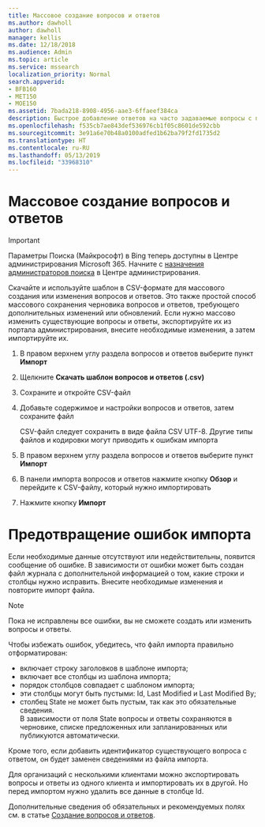 ```yaml
---
title: Массовое создание вопросов и ответов
ms.author: dawholl
author: dawholl
manager: kellis
ms.date: 12/18/2018
ms.audience: Admin
ms.topic: article
ms.service: mssearch
localization_priority: Normal
search.appverid:
- BFB160
- MET150
- MOE150
ms.assetid: 7bada218-8908-4956-aae3-6ffaeef384ca
description: Быстрое добавление ответов на часто задаваемые вопросы с помощью средств импорта на портале администрирования Поиска (Майкрософт)
ms.openlocfilehash: f535cb7ae843def536976cb1f05c8601de592cbb
ms.sourcegitcommit: 3e91a6e70b48a0100adfed1b62ba79f2fd1735d2
ms.translationtype: HT
ms.contentlocale: ru-RU
ms.lasthandoff: 05/13/2019
ms.locfileid: "33968310"
---
```

# <a name="bulk-create-qas"></a>Массовое создание вопросов и ответов

> [!IMPORTANT]
> Параметры Поиска (Майкрософт) в Bing теперь доступны в Центре администрирования Microsoft 365. Начните с [назначения администраторов поиска](https://docs.microsoft.com/ru-RU/microsoftsearch/setup-microsoft-search#step-2-assign-search-admin-and-search-editor) в Центре администрирования.
    
Скачайте и используйте шаблон в CSV-формате для массового создания или изменения вопросов и ответов. Это также простой способ массового сохранения черновика вопросов и ответов, требующего дополнительных изменений или обновлений. Если нужно массово изменить существующие вопросы и ответы, экспортируйте их из портала администрирования, внесите необходимые изменения, а затем импортируйте их.
  
1. В правом верхнем углу раздела вопросов и ответов выберите пункт **Импорт**
    
2. Щелкните **Скачать шаблон вопросов и ответов (.csv)**
    
3. Сохраните и откройте CSV-файл
    
4. Добавьте содержимое и настройки вопросов и ответов, затем сохраните файл

    CSV-файл следует сохранить в виде файла CSV UTF-8. Другие типы файлов и кодировки могут приводить к ошибкам импорта
    
5. В правом верхнем углу раздела вопросов и ответов выберите пункт **Импорт**
    
6. В панели импорта вопросов и ответов нажмите кнопку **Обзор** и перейдите к CSV-файлу, который нужно импортировать 
    
7. Нажмите кнопку **Импорт**

# <a name="prevent-import-errors"></a>Предотвращение ошибок импорта      
Если необходимые данные отсутствуют или недействительны, появится сообщение об ошибке. В зависимости от ошибки может быть создан файл журнала с дополнительной информацией о том, какие строки и столбцы нужно исправить. Внесите необходимые изменения и повторите импорт файла.

> [!NOTE]
> Пока не исправлены все ошибки, вы не сможете создать или изменить вопросы и ответы. 

Чтобы избежать ошибок, убедитесь, что файл импорта правильно отформатирован:
- включает строку заголовков в шаблоне импорта;
- включает все столбцы из шаблона импорта;
- порядок столбцов совпадает с шаблоном импорта;
- эти столбцы могут быть пустыми: Id, Last Modified и Last Modified By;
- столбец State не может быть пустым, так как это обязательные сведения.  
В зависимости от поля State вопросы и ответы сохраняются в черновике, списке предложенных или запланированных или публикуются автоматически.

Кроме того, если добавить идентификатор существующего вопроса с ответом, он будет заменен сведениями из файла импорта.

Для организаций с несколькими клиентами можно экспортировать вопросы и ответы из одного клиента и импортировать их в другой. Но перед импортом нужно удалить все данные в столбце Id.

Дополнительные сведения об обязательных и рекомендуемых полях см. в статье [Создание вопросов и ответов](create-qas.md).

  

